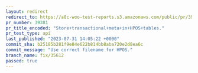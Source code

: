 ```yaml
---
layout: redirect
redirect_to: https://a8c-woo-test-reports.s3.amazonaws.com/public/pr/39381/api/index.html
pr_number: 39381
pr_title_encoded: "Store+transactional+meta+in+HPOS+tables."
pr_test_type: api
last_published: "2023-07-31 14:05:22 +0000"
commit_sha: b25185b281f9e84e622b814bb8aba720e2d8ea6c
commit_message: "Use correct filename for HPOS."
branch_name: fix/35612
passed: true
---
```

